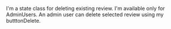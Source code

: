 I'm a state class for deleting existing review. I'm available only for AdminUsers.  An admin user can delete selected review using my butttonDelete.